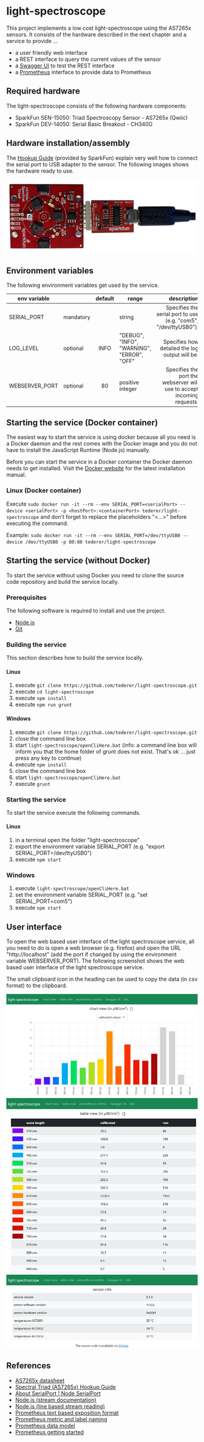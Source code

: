 # light-spectroscope

This project implements a low cost light-spectroscope using the AS7265x sensors. It consists of the hardware described in the next chapter and a service to provide ...

* a user friendly web interface
* a REST interface to query the current values of the sensor
* a [Swagger UI](https://swagger.io/tools/swagger-ui/) to test the REST interface
* a [Prometheus](https://prometheus.io) interface to provide data to Prometheus

## Required hardware

The light-spectroscope consists of the following hardware components:

* SparkFun SEN-15050: Triad Spectroscopy Sensor - AS7265x (Qwiic)
* SparkFun DEV-14050: Serial Basic Breakout - CH340G

## Hardware installation/assembly

The [Hookup Guide](https://learn.sparkfun.com/tutorials/spectral-triad-as7265x-hookup-guide) (provided by SparkFun) explain very well how to connect the serial port to USB adapter to the sensor. The following images shows the hardware ready to use. 

![hardware](images/light-spectroscope_hardware.png)

## Environment variables 

The following environment variables get used by the service.

| env variable         |           |default | range  | description  |
| -------------------- | --------- | :-----: | ------ | -----------: |
| SERIAL_PORT          | mandatory |         | string | Specifies the serial port to use (e.g. "com5", "/dev/ttyUSB0").|
| LOG_LEVEL            | optional  | INFO    | "DEBUG", "INFO", "WARNING", "ERROR", "OFF"| Specifies how detailed the log output will be.|
| WEBSERVER_PORT       | optional  | 80      | positive integer | Specifies the port the webserver will use to accept incoming requests.|

## Starting the service (Docker container)

The easiest way to start the service is using docker because all you need is a Docker daemon and the rest comes with the Docker image and you do not have to install the JavaScript Runtime (Node.js) manually.

Before you can start the service in a Docker container the Docker daemon needs to get installed. Visit the [Docker website](https://www.docker.com/) for the latest installation manual.

### Linux (Docker container)

Execute `sudo docker run -it --rm --env SERIAL_PORT=<serialPort> --device <serialPort> -p <hostPort>:<containerPort> tederer/light-spectroscope` and don't forget to replace the placeholders "<...>" before executing the command.

Example: `sudo docker run -it --rm --env SERIAL_PORT=/dev/ttyUSB0 --device /dev/ttyUSB0 -p 80:80 tederer/light-spectroscope`

## Starting the service (without Docker)

To start the service without using Docker you need to clone the source code repository and build the service locally.

### Prerequisites

The following software is required to install and use the project.

* [Node.js](https://nodejs.org/en/download/)
* [Git](https://git-scm.com/download/win)


### Building the service

This section describes how to build the service locally.

#### Linux
1. execute `git clone https://github.com/tederer/light-spectroscope.git`
2. execute `cd light-spectroscope`
3. execute `npm install`
4. execute `npm run grunt`

#### Windows
1. execute `git clone https://github.com/tederer/light-spectroscope.git`
2. close the command line box
3. start `light-spectroscope/openCliHere.bat` (info: a command line box will inform you that the home folder of grunt does not exist. That's ok ... just press any key to continue)
4. execute `npm install`
5. close the command line box
6. start `light-spectroscope/openCliHere.bat`
7. execute `grunt`

### Starting the service

To start the service execute the following commands.

#### Linux

1. in a terminal open the folder "light-spectroscope"
2. export the environment variable SERIAL_PORT (e.g. "export SERIAL_PORT=/dev/ttyUSB0")
3. execute `npm start`

### Windows

1. execute `light-spectroscope/openCliHere.bat`
2. set the environment variable SERIAL_PORT (e.g. "set SERIAL_PORT=com5")
3. execute `npm start`

## User interface

To open the web based user interface of the light spectroscope service, all you need to do is open a web browser (e.g. firefox) and open the URL "http://localhost" (add the port if changed by using the environment variable WEBSERVER_PORT). The following screenshot shows the web based user interface of the light spectroscope service.

The small clipboard icon in the heading can be used to copy the data (in csv format) to the clipboard.

![chartView](images/userInterface_chartView.jpg)
![hartableView](images/userInterface_tableView.jpg)
![info](images/userInterface_info.jpg)

## References

* [AS7265x datasheet](doc/AS7265x_Datasheet.pdf)
* [Spectral Triad (AS7265x) Hookup Guide ](https://learn.sparkfun.com/tutorials/spectral-triad-as7265x-hookup-guide)
* [About SerialPort | Node SerialPort](https://serialport.io/docs/)
* [Node.js (stream documentation)](https://nodejs.org/api/stream.html#stream)
* [Node.js (line based stream reading)](https://nodejs.org/api/readline.html#readline)
* [Prometheus text based exposition format](https://prometheus.io/docs/instrumenting/exposition_formats/)
* [Prometheus metric and label naming](https://prometheus.io/docs/practices/naming/)
* [Prometheus data model](https://prometheus.io/docs/concepts/data_model/)
* [Prometheus getting started](https://prometheus.io/docs/prometheus/latest/getting_started/)